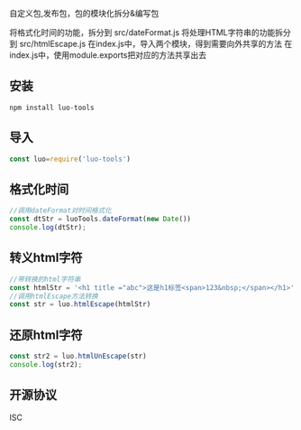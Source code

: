 自定义包,发布包，包的模块化拆分&编写包


将格式化时间的功能，拆分到 src/dateFormat.js
将处理HTML字符串的功能拆分到 src/htmlEscape.js
在index.js中，导入两个模块，得到需要向外共享的方法
在index.js中，使用module.exports把对应的方法共享出去
## 安装
```
npm install luo-tools

```

## 导入
```js
const luo=require('luo-tools')
```

## 格式化时间
```js
//调用dateFormat对时间格式化
const dtStr = luoTools.dateFormat(new Date())
console.log(dtStr);
```

## 转义html字符
```js
//带转换的html字符串
const htmlStr = '<h1 title ="abc">这是h1标签<span>123&nbsp;</span></h1>'
//调用htmlEscape方法转换
const str = luo.htmlEscape(htmlStr)
```

## 还原html字符
```js
const str2 = luo.htmlUnEscape(str)
console.log(str2);
```


## 开源协议
ISC